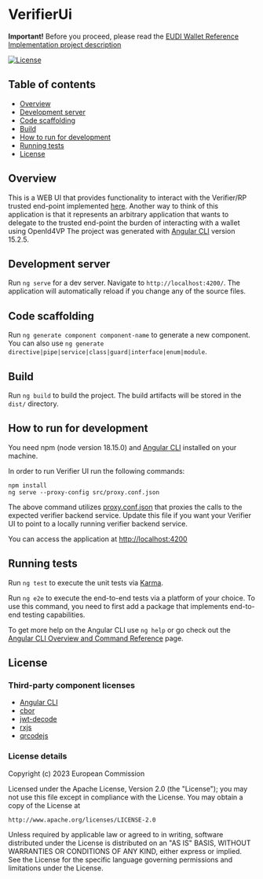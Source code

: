 # VerifierUi

**Important!** Before you proceed, please read
the [EUDI Wallet Reference Implementation project description](https://github.com/eu-digital-identity-wallet/.github/blob/main/profile/reference-implementation.md)

[![License](https://img.shields.io/badge/License-Apache%202.0-blue.svg)](https://www.apache.org/licenses/LICENSE-2.0)

## Table of contents

* [Overview](#overview)
* [Development server](#development-server)
* [Code scaffolding](#code-scaffolding)
* [Build](#build)
* [How to run for development](#how-to-run-for-development)
* [Running tests](#running-tests)
* [License](#license)

## Overview

This is a WEB UI that provides functionality to interact with the Verifier/RP trusted end-point implemented [here](https://github.com/eu-digital-identity-wallet/eudi-srv-web-verifier-endpoint-23220-4-kt).
Another way to think of this application is that it represents an arbitrary application that wants to delegate to the trusted end-point the burden of
interacting with a wallet using OpenId4VP
The project was generated with [Angular CLI](https://github.com/angular/angular-cli) version 15.2.5.

## Development server

Run `ng serve` for a dev server. Navigate to `http://localhost:4200/`. The application will automatically reload if you change any of the source files.

## Code scaffolding

Run `ng generate component component-name` to generate a new component. You can also use `ng generate directive|pipe|service|class|guard|interface|enum|module`.

## Build

Run `ng build` to build the project. The build artifacts will be stored in the `dist/` directory.

## How to run for development

You need npm (node version 18.15.0) and [Angular CLI](https://github.com/angular/angular-cli) installed on your machine.

In order to run Verifier UI run the following commands:

```
npm install
ng serve --proxy-config src/proxy.conf.json
```
The above command utilizes [proxy.conf.json](src/proxy.conf.json) that proxies the calls to the expected verifier backend service. 
Update this file if you want your Verifier UI to point to a locally running verifier backend service.    

You can access the application at [http://localhost:4200](http://localhost:4200) 

## Running tests

Run `ng test` to execute the unit tests via [Karma](https://karma-runner.github.io).

Run `ng e2e` to execute the end-to-end tests via a platform of your choice. To use this command, you need to first add a package that implements end-to-end testing capabilities.

To get more help on the Angular CLI use `ng help` or go check out the [Angular CLI Overview and Command Reference](https://angular.io/cli) page.

## License

### Third-party component licenses

* [Angular CLI](https://github.com/angular/angular-cli)
* [cbor](https://github.com/hildjj/node-cbor)
* [jwt-decode](https://github.com/auth0/jwt-decode#readme)
* [rxjs](https://github.com/reactivex/rxjs)
* [qrcodejs](https://github.com/llyys/qrcodejs)

### License details

Copyright (c) 2023 European Commission

Licensed under the Apache License, Version 2.0 (the "License");
you may not use this file except in compliance with the License.
You may obtain a copy of the License at

    http://www.apache.org/licenses/LICENSE-2.0

Unless required by applicable law or agreed to in writing, software
distributed under the License is distributed on an "AS IS" BASIS,
WITHOUT WARRANTIES OR CONDITIONS OF ANY KIND, either express or implied.
See the License for the specific language governing permissions and
limitations under the License.
